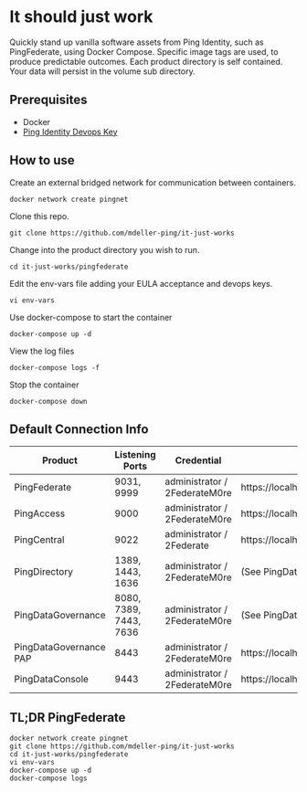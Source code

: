 # It should just work

Quickly stand up vanilla software assets from Ping Identity, such as PingFederate, using Docker Compose.  Specific image tags are used, to produce predictable outcomes.  Each product directory is self contained.  Your data will persist in the volume sub directory.

## Prerequisites

* Docker
* [Ping Identity Devops Key](https://pingidentity-devops.gitbook.io/devops/getstarted/devopsregistration)

## How to use

Create an external bridged network for communication between containers.

```
docker network create pingnet
```

Clone this repo.

```
git clone https://github.com/mdeller-ping/it-just-works
```

Change into the product directory you wish to run.

```
cd it-just-works/pingfederate
```

Edit the env-vars file adding your EULA acceptance and devops keys.

```
vi env-vars
```

Use docker-compose to start the container

```
docker-compose up -d
```

View the log files

```
docker-compose logs -f
```

Stop the container

```
docker-compose down
```

## Default Connection Info

| Product | Listening Ports | Credential | URL |
| --- | --- | --- | --- |
| PingFederate | 9031, 9999 | administrator / 2FederateM0re | https://localhost:9999/pingfederate |
| PingAccess | 9000 | administrator / 2FederateM0re | https://localhost:9000 |
| PingCentral | 9022 | administrator / 2Federate | https://localhost:9022 |
| PingDirectory | 1389, 1443, 1636 | administrator / 2FederateM0re | (See PingDataConsole) |
| PingDataGovernance | 8080, 7389, 7443, 7636 | administrator / 2FederateM0re | (See PingDataConsole) |
| PingDataGovernance PAP | 8443 | administrator / 2FederateM0re | https://localhost:8443 |
| PingDataConsole | 9443 | administrator / 2FederateM0re | https://localhost:9443/console |

## TL;DR PingFederate

```
docker network create pingnet
git clone https://github.com/mdeller-ping/it-just-works
cd it-just-works/pingfederate
vi env-vars
docker-compose up -d
docker-compose logs
```
